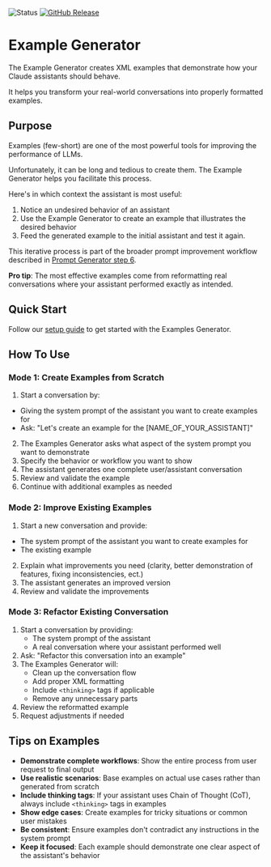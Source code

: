 ![Status](https://img.shields.io/badge/status-beta-orange)
[![GitHub Release](https://img.shields.io/github/release/ConsciousML/claude-prompt-catalog.svg?style=flat)]()
# Example Generator
The Example Generator creates XML examples that demonstrate how your Claude assistants should behave.

It helps you transform your real-world conversations into properly formatted examples.

## Purpose
Examples (few-short) are one of the most powerful tools for improving the performance of LLMs.

Unfortunately, it can be long and tedious to create them. The Example Generator helps you facilitate this process.

Here's in which context the assistant is most useful:
1. Notice an undesired behavior of an assistant
2. Use the Example Generator to create an example that illustrates the desired behavior
3. Feed the generated example to the initial assistant and test it again.

This iterative process is part of the broader prompt improvement workflow described in [Prompt Generator step 6](../prompt_generator/README.md#step-6-generate-examples).

**Pro tip**: The most effective examples come from reformatting real conversations where your assistant performed exactly as intended.

## Quick Start
Follow our [setup guide](../../docs/setup-guide.md) to get started with the Examples Generator.

## How To Use
### Mode 1: Create Examples from Scratch
1. Start a conversation by:
- Giving the system prompt of the assistant you want to create examples for
- Ask: "Let's create an example for the [NAME_OF_YOUR_ASSISTANT]"
2. The Examples Generator asks what aspect of the system prompt you want to demonstrate
3. Specify the behavior or workflow you want to show
4. The assistant generates one complete user/assistant conversation
5. Review and validate the example
6. Continue with additional examples as needed

### Mode 2: Improve Existing Examples
1. Start a new conversation and provide:
- The system prompt of the assistant you want to create examples for
- The existing example
2. Explain what improvements you need (clarity, better demonstration of features, fixing inconsistencies, ect.)
3. The assistant generates an improved version
4. Review and validate the improvements

### Mode 3: Refactor Existing Conversation
1. Start a conversation by providing:
   - The system prompt of the assistant
   - A real conversation where your assistant performed well
2. Ask: "Refactor this conversation into an example"
3. The Examples Generator will:
   - Clean up the conversation flow
   - Add proper XML formatting
   - Include `<thinking>` tags if applicable
   - Remove any unnecessary parts
4. Review the reformatted example
5. Request adjustments if needed

## Tips on Examples

- **Demonstrate complete workflows**: Show the entire process from user request to final output
- **Use realistic scenarios**: Base examples on actual use cases rather than generated from scratch
- **Include thinking tags**: If your assistant uses Chain of Thought (CoT), always include `<thinking>` tags in examples
- **Show edge cases**: Create examples for tricky situations or common user mistakes
- **Be consistent**: Ensure examples don't contradict any instructions in the system prompt
- **Keep it focused**: Each example should demonstrate one clear aspect of the assistant's behavior